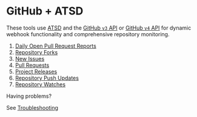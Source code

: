 # GitHub + ATSD

These tools use [ATSD](https://axibase.com/docs/atsd/) and the [GitHub `v3` API](https://developer.github.com/v3/?) or [GitHub `v4` API](https://developer.github.com/v4/?) for dynamic webhook functionality and comprehensive repository monitoring.

1. [Daily Open Pull Request Reports](pr-report.md)
1. [Repository Forks](fork-notification.md)
1. [New Issues](issue-notification.md)
1. [Pull Requests](pr-notification.md)
1. [Project Releases](project-release-notification.md)
1. [Repository Push Updates](push-notification.md)
1. [Repository Watches](watch-notification.md)

Having problems?

See [Troubleshooting](troubleshooting.md)